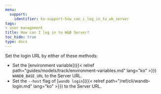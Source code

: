 ```yaml
---
menu:
  support:
    identifier: ko-support-how_can_i_log_in_to_wb_server
tags:
- user management
title: How can I log in to W&B Server?
toc_hide: true
type: docs
---
```


Set the login URL by either of these methods:

- Set the [environment variable]({{< relref path="guides/models/track/environment-variables.md" lang="ko" >}}) `WANDB_BASE_URL` to the Server URL.
- Set the `--host` flag of [`wandb login`]({{< relref path="/ref/cli/wandb-login.md" lang="ko" >}}) to the Server URL.